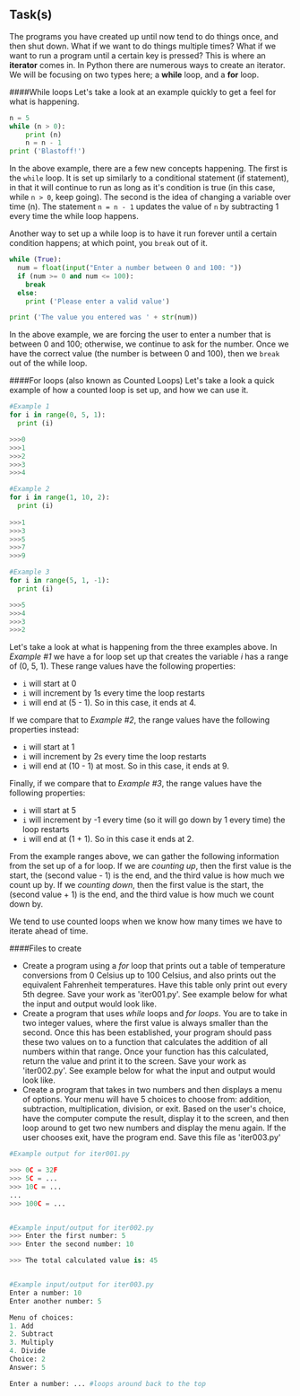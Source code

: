 
Task(s)
-------
The programs you have created up until now tend to do things once, and then shut down.  What if we want to do things multiple times? What if we want to run a program until a certain key is pressed?  This is where an **iterator** comes in.  In Python there are numerous ways to create an iterator.  We will be focusing on two types here; a **while** loop, and a **for** loop.

####While loops
Let's take a look at an example quickly to get a feel for what is happening.
```python
n = 5
while (n > 0):
    print (n)
    n = n - 1
print ('Blastoff!')
```
In the above example, there are a few new concepts happening.  The first is the ```while``` loop.  It is set up similarly to a conditional statement (if statement), in that it will continue to run as long as it's condition is true (in this case, while ```n > 0```, keep going).  The second is the idea of changing a variable over time (n).  The statement ```n = n - 1``` updates the value of ```n``` by subtracting 1 every time the while loop happens.

Another way to set up a while loop is to have it run forever until a certain condition happens; at which point, you ```break``` out of it.

```python
while (True):
  num = float(input("Enter a number between 0 and 100: "))
  if (num >= 0 and num <= 100):
    break
  else:
    print ('Please enter a valid value')

print ('The value you entered was ' + str(num))
```

In the above example, we are forcing the user to enter a number that is between 0 and 100; otherwise, we continue to ask for the number.  Once we have the correct value (the number is between 0 and 100), then we ```break``` out of the while loop.

####For loops (also known as Counted Loops)
Let's take a look a quick example of how a counted loop is set up, and how we can use it.
```python
#Example 1
for i in range(0, 5, 1):
  print (i)

>>>0
>>>1
>>>2
>>>3
>>>4

#Example 2
for i in range(1, 10, 2):
  print (i)
  
>>>1
>>>3
>>>5
>>>7
>>>9

#Example 3
for i in range(5, 1, -1):
  print (i)

>>>5
>>>4
>>>3
>>>2
```
Let's take a look at what is happening from the three examples above.  In _Example #1_ we have a for loop set up that creates the variable _i_ has a range of (0, 5, 1).  These range values have the following properties:
- ```i``` will start at 0
- ```i``` will increment by 1s every time the loop restarts
- ```i``` will end at (5 - 1).  So in this case, it ends at 4.

If we compare that to _Example #2_, the range values have the following properties instead:
- ```i``` will start at 1
- ```i``` will increment by 2s every time the loop restarts
- ```i``` will end at (10 - 1) at most.  So in this case, it ends at 9.

Finally, if we compare that to _Example #3_, the range values have the following properties:
- ```i``` will start at 5
- ```i``` will increment by -1 every time (so it will go down by 1 every time) the loop restarts
- ```i``` will end at (1 + 1). So in this case it ends at 2.

From the example ranges above, we can gather the following information from the set up of a for loop.  If we are *counting up*, then the first value is the start, the (second value - 1) is the end, and the third value is how much we count up by.  If we *counting down*, then the first value is the start, the (second value + 1) is the end, and the third value is how much we count down by.

We tend to use counted loops when we know how many times we have to iterate ahead of time.

####Files to create

* Create a program using a _for_ loop that prints out a table of temperature conversions from 0 Celsius up to 100 Celsius, and also prints out the equivalent Fahrenheit temperatures.  Have this table only print out every 5th degree.  Save your work as 'iter001.py'.  See example below for what the input and output would look like.
* Create a program that uses _while_ loops and _for loops_.  You are to take in two integer values, where the first value is always smaller than the second.  Once this has been established, your program should pass these two values on to a function that calculates the addition of all numbers within that range.  Once your function has this calculated, return the value and print it to the screen. Save your work as 'iter002.py'.  See example below for what the input and output would look like.
* Create a program that takes in two numbers and then displays a menu of options.  Your menu will have 5 choices to choose from: addition, subtraction, multiplication, division, or exit.  Based on the user's choice, have the computer compute the result, display it to the screen, and then loop around to get two new numbers and display the menu again.  If the user chooses exit, have the program end.  Save this file as 'iter003.py'

```python
#Example output for iter001.py

>>> 0C = 32F
>>> 5C = ...
>>> 10C = ...
...
>>> 100C = ...


#Example input/output for iter002.py
>>> Enter the first number: 5
>>> Enter the second number: 10

>>> The total calculated value is: 45


#Example input/output for iter003.py
Enter a number: 10
Enter another number: 5

Menu of choices:
1. Add
2. Subtract
3. Multiply
4. Divide
Choice: 2
Answer: 5

Enter a number: ... #loops around back to the top
```
